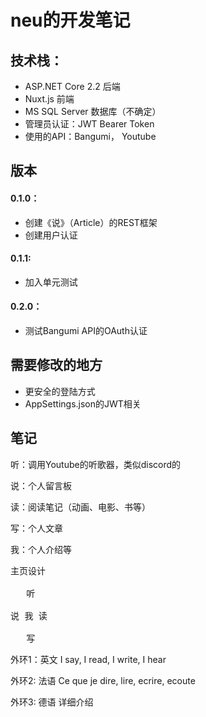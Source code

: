 ﻿# neu的开发笔记
## 技术栈：
- ASP.NET Core 2.2 后端
- Nuxt.js 前端
- MS SQL Server 数据库（不确定）
- 管理员认证：JWT Bearer Token
- 使用的API：Bangumi， Youtube

## 版本
#### 0.1.0：
- 创建《说》（Article）的REST框架
- 创建用户认证

#### 0.1.1:
- 加入单元测试

#### 0.2.0：
- 测试Bangumi API的OAuth认证


## 需要修改的地方
- 更安全的登陆方式
- AppSettings.json的JWT相关

## 笔记
听：调用Youtube的听歌器，类似discord的

说：个人留言板

读：阅读笔记（动画、电影、书等）

写：个人文章

我：个人介绍等

<pre>
主页设计

   听

说 我 读

   写
</pre>

外环1：英文 I say, I read, I write, I hear

外环2: 法语 Ce que je dire, lire, ecrire, ecoute

外环3: 德语 详细介绍

